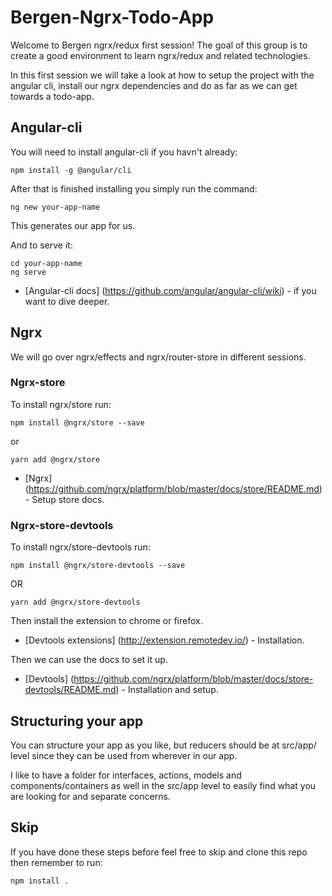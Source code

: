 # Bergen-Ngrx-Todo-App

Welcome to Bergen ngrx/redux first session! The goal of this group is to create a good environment to learn ngrx/redux and related technologies.

In this first session we will take a look at how to setup the project with the angular cli, install our ngrx dependencies and do as far as we can get towards a todo-app.

## Angular-cli

You will need to install angular-cli if you havn't already:

```
npm install -g @angular/cli
```

After that is finished installing you simply run the command:

```
ng new your-app-name
```

This generates our app for us.

And to serve it:

```
cd your-app-name
ng serve
```

* [Angular-cli docs] (https://github.com/angular/angular-cli/wiki) - if you want to dive deeper.

## Ngrx

We will go over ngrx/effects and ngrx/router-store in different sessions.

### Ngrx-store

To install ngrx/store run:

```
npm install @ngrx/store --save
```
or
```
yarn add @ngrx/store
```

* [Ngrx] (https://github.com/ngrx/platform/blob/master/docs/store/README.md) - Setup store docs.

### Ngrx-store-devtools

To install ngrx/store-devtools run:
```
npm install @ngrx/store-devtools --save
``` 
OR 
```
yarn add @ngrx/store-devtools
```

Then install the extension to chrome or firefox.

* [Devtools extensions] (http://extension.remotedev.io/) - Installation.

Then we can use the docs to set it up.

* [Devtools] (https://github.com/ngrx/platform/blob/master/docs/store-devtools/README.md) - Installation and setup.

## Structuring your app

You can structure your app as you like, but reducers should be at src/app/ level since they can be used from wherever in our app.

I like to have a folder for interfaces, actions, models and components/containers as well in the src/app level to easily find what you are looking for and separate concerns.

## Skip

If you have done these steps before feel free to skip and clone this repo then remember to run:

```
npm install .
```
